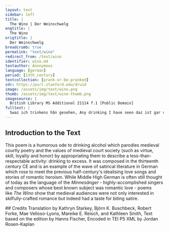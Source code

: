 ```yaml
---
layout: text
sidebar: left
title: |
  The Wino | Der Weinschwelg
engtitle: |
  The Wino
origtitle: |
  Der Weinschwelg
breadcrumb: true
permalink: "text/wino"
redirect_from: /text/wino
identifier: wino.md
textauthor: Anonymous
language: [german]
period: [13th_century]
textcollection: [prank-or-be-pranked]
sdr: https://purl.stanford.edu/druid 
image: /assets/img/text/wino.png
thumb: /assets/img/text/wino-thumb.png
imagesource: |
  British Library MS Additional 21114 f.1 [Public Domain]
fulltext: |
  Swaz ich trinkens hân gesehen, Any drinking I have seen daz ist gar von kinden geschehen: Is child’s play indeed: ich hân einen swelch gesehen, I’ve seen a drunkard dem wil ich meisterschefte jehen. Whose mastery I want to proclaim. den dûhten becher gar enwiht, He considered cups inadequate, er wolde näpfe noch kopfe niht, He wanted neither bowls nor pots, er tranc ûz grôzen kannen. But drank from large pitchers. er ist vor allen mannen Of all men he is the ein vorlouf aller swelhen. Forerunner of all drunkards. von ûren und von elhen Neither aurochs nor elks wart solher slünde nie niht getân. Ever swallowed so much.  ez muose alle zît vor im stân There always had to be a ein grôziu kanel wînes vol. Large pitcher full of wine in front of him. er sprach: "wîn, ich erkenne dich wol! He said, “Wine, I know you well!                     ich weiz wol, daz du guot bist.                     I know that you are good.                 die wîle dîn in dem vazze iht ist,                     As long as there is any of you left in this vessel,                     sô wil ich bûwen dise banc."                     I will sit here." dô huob er ûf unde tranc: Then he raised his glass and drank: Einen trunc von zweinzec slünden. A drink of twenty swallows er sprach: "nu wil ich künden, He said: "Now I want to proclaim waz tugent du hâst, vil lieber wîn. your virtue, oh dear wine wie möhtestu tugenthafter sîn? How could you be more virtuous? du hâst schœne und grôze güete, You’ve got beauty and great goodness, du gîst uns hôchgemüete, You lend us high spirits, du machest küene den zagen. You make the coward brave. swer dîn wâfen wil tragen, Whoever wants to bear your arms der wirt wîse unde karc, Becomes wise and cunning, er wirt snel unde starc, He becomes fast and strong, er fürhtet niemens drô. He fears no threat. du machest die trûrigen frô, You make the sad happy, du gîst dem alten jungen muot, You give young spirit to the old, du rîchest den armen âne guot, You make the poor rich without any goods, du machest die liute wolgevar. And you make people attractive. du bist ouch selbe schœne gar, You are quite attractive yourself, du bist lûter unde blanc." You are pure and clear." dô huob er ûf unde tranc: Then he raised his glass and drank: Einen trunc, der für die andern gie. A drink that was larger than the others before. er sprach: "war umbe oder wie He said: "why and how solde ich den wîn vermîden? Should I avoid the wine? ich mac in wol erlîden, I can handle it well, sît er allen mînen willen tuot. Because it does whatever I want. er dunket mich bezzer denne guot; I consider it better than good; ich geniete mich sîn nimmer. I never do without it. ich will in loben immer I always want to praise it für bûhurdieren und für tanz. Above jousting and dancing krône, tschapel unde kranz, Crown, circlet, and wreath, pfelle, samît und scharlât, Silk, samite, and scarlet, swaz gezierde disiu werlt hât, Whatever adornment this world has, die næme ich niht für den wîn. I would not take it over wine. in hât in dem herzen mîn My love has given a home to it mîn minne alsô behûset, In my heart, versigelt und verklûset: Sealed it and enclosed it: wir mugen uns niht gescheiden. We can’t part from each other. swer mir in wolde leiden, I would hate anyone forever der müese immer haben mînen haz. Who wanted to make me dislike it. er kürzet mir die wîle baz It entertains me better denne sagen, singen, seitenklanc." Than storytelling, singing, or the sound of strings." dô huob er ûf unde tranc: Then he raised his glass and drank: Einen trunc noch grœzer denne ê. A drink even greater than before. er sprach: "gras, bluomen unde klê He said, "grass, flowers and clover und aller krûte meisterschaft, And the potency of all plants, die würze und aller steine kraft, The herbs and the power of all stones, der walt und elliu vogelîn The forest and all birds diu möhten dîn, vil lieber wîn, They can’t delight anybody die liute niht ergetzen. Better than you, dear wine. si möhten dich niht ersetzen They cannot replace you mit allem dem, daz si kunnen. With everything that they are able to do. ich wil dir gerne gunnen, I will gladly allow you daz du mir kürzest die zît. To entertain swaz fröuden mir diu werlt gît, Whatever joys the world gives me, diu kumt vil gar von dîner tugent; They come from your virtues; dîn lop hât immer jugent, Your praise will prevail, dîn werdekeit wirt nimmer kranc." Your value will never fade." dô huob er ûf unde tranc: Then he raised his glass and drank: Einen trunc alsô starc, A drink so mighty und solde er eine halbe marc That if he had been rewarded ze lône dâ mit verdienet hân, Half a mark for this ern dörfte niht bezzers hân getân. He couldn’t have done better. er sprach: "beidiu ich und der wîn He said, "both me and the wine müezen immer ensamt sîn. Always have to be together. mir ist an im gelungen; I desire it, er hât mich des betwungen, And it has convinced me daz ich ie tet, swaz er mir gebôt. That I always do what it bids me. der wîn ist guot für manige nôt. The wine is good for many a problem. künde er niht wan fröude geben, If it couldn’t do anything but give joy, diu werlt solde immer gein im streben. The world should constantly strive for it. sîn fröude ist vor allen dingen. Its joy is bigger than everything else. ich wil nâch fröuden ringen. I want to go after joy. sît mir der wîn fröude gît, Since the wine gives me such a joy nu wil ich trinken unz an die zît, I now want to drink to the moment daz er mir sô vil fröuden gebe, that it gives me so much joy daz ich mit fröuden immer lebe. so that I can live joyfully forever. wie kan ich denne verderben? How can I ever become depraved? ich wil nâch fröuden werben. I want to seek out joy. des habe mîn lîp immer danc!" My life dô huob er ûf unde tranc: Then he raised his glass and drank: Daz man nie solhes niht vernam. Such has never been heard. er sprach: "der herzoge Iram He said: "Count Iram, der was gar âne wîsheit, He had no wisdom at all (devoid) daz er einem wisent nâchreit, because he rode in pursuit of a bison er und sîn jäger Nordiân, He and his huntsman Nordian; si solden den wîn gejaget hân, They should have hunted wine sô wæren si wîse, als ich bin. Then they would have been as wise as I am. mir ist vil samfter denne in. My life is more comfortable than his. ich kan jagen unde vâhen, I can hunt and capture, mich ermüedet niht mîn gâhen. My pursuit does not wear me out. ich jage den vil lieben wîn; I hunt the beloved wine des jäger wil ich immer sîn. And forever want to be its huntsman. er hât mir ie sô wol getân. It always did so well by me. swaz ich sîn her getrunken hân All I have drunk of it so far, und swaz ich sîn naht unde tac all that I may swill (guzzle) down in mînen lîp geswelhen mac, into my belly day and night, daz ist wan ein anevanc." That is but a beginning. alrêst huob er unde tranc: First, he raised his glass and drank: Vil manigen ungefüegen slunt. Many enormous gulps. er sprach: "wîn, mir ist dîn tugent kunt. He spoke: “Wine, your virtues are known to me ich erkenne wol dîne kraft, I well perceive your power dîn kunst und dîne meisterschaft. Your skill and your mastery. du bist meister der sinne, You are master of the senses, du liebest mir für die minne, You love me beyond love, du machest stæte manigen kouf, You firm up many deals, du machest manegen wettelouf, You create a lot of competition, du machest maniger hande spil, You make work for many hands, mit fröuden kurzewîle vil. With much merriment and joy. diu werlt ist gar mit dir erhaben. The world is elevated by you du kanst die durstigen laben, You can revive the thirsty du machest die siechen gesunt. And cure the sick. sît du mir êrste würde kunt, Since I first discovered you sô bin ich dir gewesen bî: I have always been with you swie vil dîner diener sî, However many servants you have daz mich doch niemen von dir dranc." None has come between the two of us." dô huob er ûf unde tranc: Then he raised his glass and drank. Daz die slünde lûte erklungen So that the gulps rang out loudly und an ein ander drungen. And chased each other down the throat dâ wart von starken slünden Of strong swallows there was ein sturm, daz von den ünden a storm, because of the waves diu drozze wart ze enge, his throat grew too narrow daz sich von dem wâcgedrenge So that from the pressure diu güsse begunde werren, The currents started to swirl, blôdern unde kerren To roar and moan als ein windesprût ûf dem mere. Like a tempest at sea. dâ wart mit hurteclicher were The strength of many a gulp versuochet maniges slundes kraft. Was thus tested by a fierce resistance. er sprach: "daz ist ein meisterschaft, He said: "I have never drunk daz ich noch niht getrunken hân. with such mastery before. mîn kunst ist alsô getân, My artistry is such daz ich mich niht vergâhe That I do not rush, und ez müezeclîche anevâhe, But I practice with leisure, durch daz ich ez lange trîben wil. So that I can carry on for a long time. ich lebe wênic ode vil, No matter whether I live for a long or a short time mir wirt trinkens nimmer buoz. I never regret drinking. habe iemen einen ringen fuoz, If someone is quick on his feet der bringe mir guoten aneganc." he could start me off well." dô huob er ûf unde tranc: Then he raised his glass and drank Als er nimmer wolde erwinden. As if he would never want to stop. er sprach: "wâ sol man vinden, He spoke: "Where could one find, swenne ich erstirbe, einen man Were I to die, a man der trinke, als ich trinken kan? who drinks as I can drink? mîn habent alle trinker êre. All drinkers gain honor through me. man sol mir danken sêre, I should be greatly thanked daz ich ir leben sô ziere. for enriching their lives this way. der besten trinker viere, Four of the best drinkers die volgent mir wan ein tac. Can’t keep up with me for even a day. ich kan wol trinken unde mac; I can certainly drink and I will; ich hân künste unde kraft. I have skills and stamina. mîn herze ist sô tugenthaft, My heart is so virtuous daz ez an trinken nie gehanc." That it was never unsteadied by drinking. dô huob er ûf unde tranc: Then he lifted his glass and drank. Einen trunc, der die andern übersteic. A drink that surpassed all others. dô stuont er ûf unde neic. Then he stood up and bowed. er sprach: "wîn, dir sî genigen! He spoke: “Wine, I bow to you. ich trûwe mit dir wol gesigen. I am sure of winning with you. die wîle du bist mîn nâchgebûr, As long as you are my companion mir enschadet der schîme noch der schûr; I am harmed by neither bright weather nor storm, ich kan deheiner sorgen pflegen: I can’t nurse any worries, mir enschadet diu sunne noch der regen; I am harmed by neither sun nor rain, diu fröude bûwet mînen muot. Joy raises my spirits. ich ensorge umbe êre noch umbe guot, I worry about neither honor nor wealth umbe friunde noch umbe mâge. nor friends nor family. ichn urliuge noch enbâge I neither do battle nor do I quarrel und enruoche, wie blôz der walt stê. Or concern myself with how bare the forest is. mir enschadet der wint noch der snê, I am harmed by neither wind or snow, der rîfe noch der anehanc." Frost nor icicles." dô huob er ûf unde tranc: Then he raised his glass and drank. Einen trunc, der grôze güsse truoc. A torrential drink. er sprach: "diu houwe und der pfluoc He spoke: "The how and the plough, diu müesen immer ledic sîn, They would forever be abandoned wessen die gebûren, daz der wîn If the farmers knew sô maniger êren wielte that the wine wielded such great honor und sô manic lob behielte. And held such praise. erkanden si rehte sîn tugent, If they recognized his true virtue si vertriben ir alter und ir jugent They would spend bî dem wîne al gemeine. both their old age and youth on wine. nu erkennent si in vil kleine. Now they barely recognize it. daz hân ich ze einem heile. That’s fortunate for me dâ von ist er wolveile. because it’s cheaply available. daz machet mir mîn leben lanc." That prolongs my life." dô huob er ûf unde tranc: Then he raised his glass and drank Einen hundertslündigen trunc. A drink of a hundred gulps. er sprach: "daz machet mich junc, He says: "it keeps me young daz ich mîne trünke lenge that I lengthen my drinks und den slünden des verhenge, and command my gulps daz si swellent unde grôzent to swell and grow und sô hurticlîchen stôzent, and collide so rapidly daz die slege von den ünden that the crashing waves stürme hebent in den slünden. creates storms in my gullet. swer mir êrste gab den wîn, He who first gave me wine des lop müeze immer sælic sîn. should always be blessed with praise. er hât mich wol gelêret. He taught me well. er ist sîn immer geêret, May he always be honored for this, wan mir ie wol an ime gelanc." because I always did well by him." dô huob er ûf unde tranc: Then he raised his glass and drank Einen trunc langen und sô grôz, a drink so long and deep, daz sîn alle die liute bedrôz, that all the people die ez hôrten unde sâhen. who saw and heard it became annoyed. er sprach: "ez wil im nâhen, He said: "The time is approaching daz ich trinkens wil beginnen. when I can start drinking. ich bin wol worden innen, I’ve come to understood daz mir der wîn süezet that wine refreshes me und mîn herze grüezet. and cheers my heart. dâ wider bute ich mînen gruoz. Again, I offer my greetings. wîn, ich valle dir ze fuoz. Wine, I fall at your feet. ich enphienge dich gerne, kunde ich, baz. I receive you well, and better if I could. ich enphâhe dich immer âne haz, I always welcome you eagerly, du enphâhest mich, als tuon ich dich; and you welcome me as I do you; der anepfanc ist minneclich. Our encounter is full of love; daz sô unser beider antfanc!" May that be our beginning!" dô huob er ûf unde tranc: He raised his glass and drank: Einen trunc, der begunde blôdern, A drink that began to rush als daz wazzer ûf den flôdern Like water on the wheels ûf allen kumpfmüln tuot. Of every watermill there is. er sprach: "daz ist ein süeziu fluot, He said: "That is a sweet flood diu wäschet mir von dem herzen That washes both sorrow and pain unfröude unde smerzen. from my heart. er kan mich leides wol erjeten." It can weed out my misery." dô begunde er springen unde treten Then he began to jump and dance manigen sprunc seltsænen. Many a strange leap. er sprach: "niemen sol des wænen, He said: "No one shall claim daz er sich mir gelîche. that he is my equal. mîn herze ist sô vröuden rîche.  My heart is so rich with joy. der wîn, der mich dâ machet junc, I want to dance for dem wil ich springen einen sprunc." the wine that makes me young again. vrôlîchen er drîstunt ûfspranc. For three hours he joyfully danced. dô huob er ûf unde tranc: Then he lifted his glass and drank. Der trunc wart maniges trunkes wert. The drink was worth many drinks er sprach: "ich bin der trinkens gert, He spoke: "I desire to drink ich bin ein trinkender man, I am a drinking man der alsô sêre trinken kan, Who can drink so much that daz ich allen trinkern angesige I can defeat all drinkers und allen trinkern obgelige. And surpass them all. ich wart nie trinkens sat. I was never sated by drinking. ich kom noch nie an die stat, I never reached a point dâ ich getrünke mir genuoc. where I had had enough. wol der muoter, diu mich truoc! Bless the mother who bore me! sælic sî si küniginne! May she, the queen, be blessed! sælic sî diu süeze minne Blessed be the sweet love und diu wîle, dô si mich erranc!" And the moment of my conception! dô huob er ûf unde tranc: Then he raised his glass and drank Einen trunc, der wart swære. A heavy drink. swie grôz diu kanel wære However large the vessel might have been si was zeinem trunke niht volgrôz, It was not big enough for his drink, wan man ze einer nôt ingôz. unless one continually refilled it. er hiez et vaste inegiezen He ordered it to be refilled quickly und lie daz in sich vliezen, and let it pour down into him, daz dâ noch solhes niht geschach. As has never happened before. dô saz er nider unde sprach: Then he sat down and said: "der wîn ist rehte ein gimme. "Wine is a true gem ich hœre eine süeze stimme I hear a sweet voice  in mînem huobet singen; sing in my head. die hœre ich gerne klingen. I enjoy hearing it chime. er ist rehte, daz ich in krœne: It is right that I anoint it er singet mêre süezer dœne It sings tones more sweetly denne aller slahte klingen Than all kinds of sounds und aller vogele singen. And the singing of all birds. mir wart solhes nie niht bekant. I never heard such a thing. er singet sô wol, daz Hôrant It sings so well that Horant daz dritte teil nie sô wol gesanc." Never sang a third as well." dô huob er ûf unde tranc: He raised his glass and drank Daz die banc begunde krachen. So that the bench began to crack er sprach: "dez muoz ich lachen, He said: "I have to laugh about this des ist ze lachen harte guot; And it’s well worth a laugh daz krachen fröuwet mir den muot. The cracking raises my spirits. ez machet des wînes güete. It is done by virtue of the wine ich hân allez mîn gemüete I have completely drenched all my spirits in den fröuden wol getrenket; In joy. dar in hân ich mich gesenket. I have plunged myself into it ich sanc ie sît der stunde, And have been sinking since the hour daz ich êrste trinken kunde That I was first able to drink und mir der wîn sô wol geviel. And wine first appealed to me. ich weiz wol, daz dehein kiel I know well that no keel in daz mere sô tiefe nie gesanc." Ever sank so deep into the sea dô huob er ûf unde tranc: Then he raised his glass and drank Einen vierschrœtigen trunc. A massive drink. er sprach: "ich bin worden junc He said: "I have been rejuvenated an lîbe und an muote. In body and spirit. wol mich", sô sprach der guote, Good for me," the good man said, "daz ich sô gar ein meister bin "That I am such a masterful an trinken! seht, daz heize ich sin! Drinker! I pronounce it to be so! ich weiz wol: dâ ze Parîs, I know well: in Paris ze Padouwe und ze Tervîs, In Padua, in Treviso ze Rôme und ze Tuscân In Rome, and in Tuscany vindet man deheinen man, You can’t find anyone ich ensî sîn meister gewesen, Whom I haven’t surpassed daz mir nie gein einer vesen None of them can be compared ir deheiner möhte gelîchen. To me, not even a little bit. hal in allen diutschen rîchen Frankly, in no German lands kom mir nie deheiner zuo, Can anyone come close to being der beidiu spâte unde fruo As steadfast a drinker sô wol an trinken dûre. Both mornings and evenings. wînes nâchgebûre I want to be wine’s companion wil ich hiute und immer wesen. Today and always. mîn sêle muoz mit ime genesen. My soul will always thrive with it. im ist mîn sêle immer holt, My soul is always beholden to it swenne er schœne als ein golt When it flows from the tap von dem zaphen schiuzet. As beautiful as gold. vil wênic mich des verdriuzet, It doesn’t bother me at all swaz man sîn in mich giuzet; Which wine is poured into me. vil wol mîn lîp des geniuzet. I enjoy it very much. man saget von turnieren. People talk of tournaments. vaste swelhen under vieren, I can easily be the daz kan ich wol, des habe ich danc." Best of four. I’m grateful for that." dô huob er ûf unde tranc: Then he raised his glass and drank. Einen trunc, der vil grôz was. A drink that was very large. er sprach: "swaz man ie gelas He spoke: "Whatever anyone read ever von den, die minne pflâgen About those who practiced love und tôt von minne lâgen, And died of love die wâren mir niht gelîche wîs. They were never equal to me. wie starp der künic Pârîs, How king Paris died der durch Helenam wart erslagen! Because of Helen! des tumpheit sol man immer klagen. His idiocy should ever be lamented er solde den wîn geminnet hân, He should have courted wine, sô het im niemen niht getân. Then no one would have done anything to him vrou Dîdô lac von minne tôt, Lady Dido lay dead from love, Grâlanden sluoc man unde sôt Graland was killed and cooked und gab in den frouwen ze ezzen, And given to the women to eat want si sîn niht wolden vergezzen. Because they didn’t want to forget him. Piramus und Tispê, Piramus and Thisbe, den wart von minne sô wê They suffered so much from love daz si sich rigen an ein swert. That they threw themselves on a sword. mîn minne ist bezzers lônes wert, My love is worthy of a better reward denne ir aller minne wære. Than all their love. mîn minne ist fröudebære. My love is joyous ich bûwe der minne strâze, I pave the way for love mir ist baz denn Turâze, I am doing better than Turaze der von minne in dem sê ertranc." Who, because of love, drowned in the lake." dô huob er ûf unde tranc: He raised his glass and drank. Einen trunc mit grôzer île; A drink with great haste der werte unz and die wîle, Which continued until his daz im diu gürtel zebrast. Belt burst. er sprach: "daz bant ist niht ein bast, He said: "The rope with  dâ mit ich zallen stunden Which I am tied to the wine ze dem wîne bin gebunden. at all hours is not a mere ribbon daz ist mîn sælde und mîn heil, It is my blessing and my salvation und sint ouch driu vil starkiu seil: And is comprised of three strong strands: daz eine ist des wînes güete, The first is wine’s virtue daz ander mîn stæte gemüete, The second is my steadfast spirit daz dritte is diu gewonheit. The third is my habit. er mac mir nimmer werden leit, I’ll never get tired of it, ich muoz in immer minnen. I shall always love it. ich mac im niht entrinnen. I can’t escape it. wie zebræche ich einen sô starken stranc?" How could I tear apart such a strong rope?" dô huob er ûf unde tranc: Then he raised his glass and drank Sô sêre, daz si alle jâhen, He drank so much that all who saw him drink die sîn trinken rehte ersâhen, agreed that swaz er getrunken het unz dar, One should completely forget des solde man vergezzen gar: What he had drunk until now. der trunc behielte gar den prîs. This drink clearly won the prize. er sprach:"diu werlt ist unwîs, He said, "The world is foolish, daz si niht ze wîne gât, Because it doesn’t turn to wine, sô si deheinen gebresten hât, If it suffers any sorrow und trünke dâ für allez leit, And drank away all suffering für angest und für arbeit, Fear and toil für alter unde für den tôt, Old age and death für siechtuom und für alle nôt, Illness and all perils. für schaden und für schanden slac, All damage and shameful blows, und für swaz der werlt gewerren mac, And whatever troubles the world für nebel und für bœsen stanc." Fog and bad smells." dô huob er ûf unde tranc: Then he raised his glass and drank Sô sêre, daz sich diu kanel bouc. So much that the pitcher bent. er sprach: "swaz ie flôz ode flouc, He said: "All things that swim or fly daz sol billîche erkennen mich. Should rightfully pay respect to me. die liute solten alle sich People should all ze mînem gebote neigen. Bow to my command. diu werlt ist gar mîn eigen. I own the world. ich hân gewaltes sô vil, I have so much power daz ich tuon, daz ich wil. That I can do what I want. swaz ich wil, daz ist getân. Whatever I want is as good as done. daz ich allen mînen willen hân, Since I can do anything I want dâ von heize ich Ungenôz. I am called Peerless. mîne tugende sind sô grôz: My virtues are so great wære der werlde sô vil mê, That if the world were larger daz das merr und ieslich sê So that the ocean and lakes als guot wære als daz beste lant, Were as fruit-bearing as the best land, daz müese stên ze mîner hant Then it would have to be under my control und müese mir dienen âne wanc." And serve me without hesitation. dô huob er ûf unde tranc: Then he raised his glass and drank Sô lange und sô sêre, For so long and so deeply, sô vil und dannoch mêre, So much and even more, sô vaste und sô harte, So fast and so forcefully, daz sich daz hemde zarte. That his shirt split. er sprach:"des wirt guot rât. He said, "I have a good idea ich weiz wol, waz dar wider stât; I know what the solution is; ich kan wol wâfenen mich." I can easily equip myself. er zôch einen hitzhals an sich He pulled on a leather doublet (den hiez er vaste brîsen), (He ordered it to be tightly laced) dar zuo von guotem îsen As well as a hard and tight ein vestez banzier enge. Breastplate of good iron. er sprach: "des wînes gedrenge He said, "the pressure of the lât mich nu ungezerret. Wine will now not tear me apart. ich hân mich sô versperret, I’ve encased myself in such a way er enmac mich niht entsliezen. That it cannot split me open. des sol ich wol geniezen, I shall benefit from, daz ich ze fröuden mînen lîp Having constrained my body getwungen hân, daz man noch wîp as no man or woman has ever done before, sînen lîp sô sêre nie getwanc." for the sake joy. dô huob er ûf unde tranc. Then he raised his glass and drank. 
--- 
```

## Introduction to the Text 
<p>This poem is a humorous ode to drinking alcohol which parodies medieval courtly poetry and the values of medieval court society (such as virtue, skill, loyalty and honor) by appropriating them to describe a less-than-respectable activity: drinking to excess. It was composed in the thirteenth century CE and is an example of the wave of satirical literature in German which rose to meet the previous half-century's idealising love songs and stories of romantic heroism. While Middle High German is often still thought of today as the language of the <em>Minnesänger</em> - highly-accomplished singers and composers whose best known subject was romantic love - poems like <em>The Wino</em> show that medieval audiences were not only interested in skilfully-crafted romance but indeed had a taste for biting satire.</p>
## Credits
Translation by Kathryn Starkey, Björn K. Buschbeck, Robert Forke, Mae Velloso-Lyons, Mareike E. Reisch,  and Kathleen Smith, Text based on the edition by Hanns Fischer, Encoded in TEI P5 XML by Jordan Rosen-Kaplan
